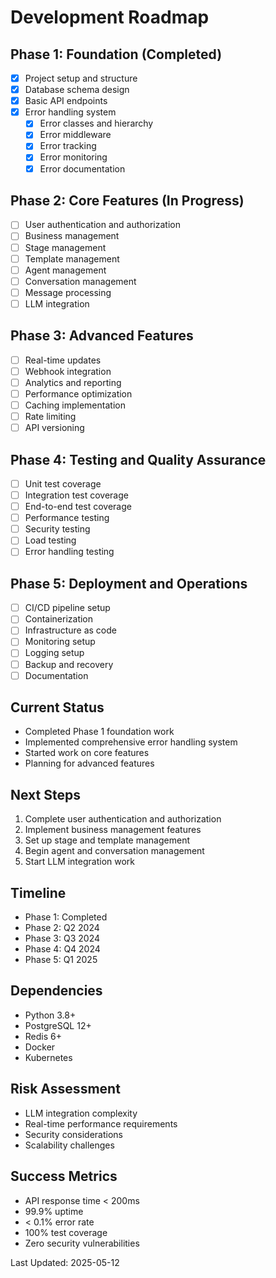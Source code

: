 # Development Roadmap

## Phase 1: Foundation (Completed)
- [x] Project setup and structure
- [x] Database schema design
- [x] Basic API endpoints
- [x] Error handling system
  - [x] Error classes and hierarchy
  - [x] Error middleware
  - [x] Error tracking
  - [x] Error monitoring
  - [x] Error documentation

## Phase 2: Core Features (In Progress)
- [ ] User authentication and authorization
- [ ] Business management
- [ ] Stage management
- [ ] Template management
- [ ] Agent management
- [ ] Conversation management
- [ ] Message processing
- [ ] LLM integration

## Phase 3: Advanced Features
- [ ] Real-time updates
- [ ] Webhook integration
- [ ] Analytics and reporting
- [ ] Performance optimization
- [ ] Caching implementation
- [ ] Rate limiting
- [ ] API versioning

## Phase 4: Testing and Quality Assurance
- [ ] Unit test coverage
- [ ] Integration test coverage
- [ ] End-to-end test coverage
- [ ] Performance testing
- [ ] Security testing
- [ ] Load testing
- [ ] Error handling testing

## Phase 5: Deployment and Operations
- [ ] CI/CD pipeline setup
- [ ] Containerization
- [ ] Infrastructure as code
- [ ] Monitoring setup
- [ ] Logging setup
- [ ] Backup and recovery
- [ ] Documentation

## Current Status
- Completed Phase 1 foundation work
- Implemented comprehensive error handling system
- Started work on core features
- Planning for advanced features

## Next Steps
1. Complete user authentication and authorization
2. Implement business management features
3. Set up stage and template management
4. Begin agent and conversation management
5. Start LLM integration work

## Timeline
- Phase 1: Completed
- Phase 2: Q2 2024
- Phase 3: Q3 2024
- Phase 4: Q4 2024
- Phase 5: Q1 2025

## Dependencies
- Python 3.8+
- PostgreSQL 12+
- Redis 6+
- Docker
- Kubernetes

## Risk Assessment
- LLM integration complexity
- Real-time performance requirements
- Security considerations
- Scalability challenges

## Success Metrics
- API response time < 200ms
- 99.9% uptime
- < 0.1% error rate
- 100% test coverage
- Zero security vulnerabilities

Last Updated: 2025-05-12
